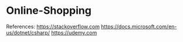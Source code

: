 # Online-Shopping

References:
https://stackoverflow.com
https://docs.microsoft.com/en-us/dotnet/csharp/
https://udemy.com

